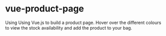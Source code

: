 # vue-product-page
Using Using Vue.js to build a product page. Hover over the different colours to view the stock availability and add the product to your bag.
